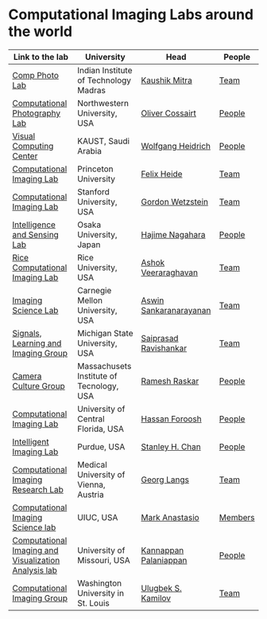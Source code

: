 # Computational Imaging Labs around the world

| Link to the lab                                           | University                            | Head                                              | People                                               |
|-----------------------------------------------------------|---------------------------------------|---------------------------------------------------|------------------------------------------------------|
| [Comp Photo Lab](http://www.ee.iitm.ac.in/comp_photolab/) | Indian Institute of Technology Madras |[Kaushik Mitra](http://www.ee.iitm.ac.in/kmitra/) |[Team](http://ee.iitm.ac.in/comp_photolab/team.html) |
| [Computational Photography Lab](https://compphotolab.northwestern.edu/) | Northwestern University, USA | [Oliver Cossairt](https://compphotolab.northwestern.edu/people/oliver-ollie-cossairt/) | [People](https://compphotolab.northwestern.edu/people/) |
| [Visual Computing Center](vccimaging.org/) | KAUST, Saudi Arabia | [Wolfgang Heidrich](https://vccimaging.org/People/heidriw/) | [People](https://vccimaging.org/People/) |
| [Computational Imaging Lab](https://light.princeton.edu/) | Princeton University | [Felix Heide](https://www.cs.princeton.edu/~fheide/) | [Team](https://light.princeton.edu/team/) |
| [Computational Imaging Lab](http://www.computationalimaging.org/) | Stanford University, USA | [Gordon Wetzstein](http://web.stanford.edu/~gordonwz/) | [Team](https://www.computationalimaging.org/team/) |
| [Intelligence and Sensing Lab](https://www.is.ids.osaka-u.ac.jp/) | Osaka University, Japan | [Hajime Nagahara](https://www.is.ids.osaka-u.ac.jp/author/hajime-nagahara/) | [People](https://www.is.ids.osaka-u.ac.jp/#people) |
| [Rice Computational Imaging Lab](https://computationalimaging.rice.edu/) | Rice University, USA | [Ashok Veeraraghavan](https://computationalimaging.rice.edu/team/ashok-veeraraghavan/) | [Team](https://computationalimaging.rice.edu/team/) |
| [Imaging Science Lab](http://imagesci.ece.cmu.edu/) | Carnegie Mellon University, USA | [Aswin Sankaranarayanan](https://users.ece.cmu.edu/~saswin/) | [Team](http://imagesci.ece.cmu.edu/team) |
| [Signals, Learning and Imaging Group](https://www.egr.msu.edu/slimgroup/) | Michigan State University, USA | [Saiprasad Ravishankar](https://sites.google.com/site/sairavishankar3/) | [Team](https://www.egr.msu.edu/slimgroup/people/) |
| [Camera Culture Group](https://www.media.mit.edu/groups/camera-culture/overview/) | Massachusets Institute of Tecnology, USA | [Ramesh Raskar](https://www.media.mit.edu/people/raskar/overview/) | [People](https://www.media.mit.edu/groups/camera-culture/people/) |
| [Computational Imaging Lab](https://cil.cs.ucf.edu/) | University of Central Florida, USA |  [Hassan Foroosh](http://www.cs.ucf.edu/~foroosh/) | [People](https://cil.cs.ucf.edu/people/) |
| [Intelligent Imaging Lab](https://engineering.purdue.edu/ChanGroup/) | Purdue, USA | [Stanley H. Chan](https://engineering.purdue.edu/ChanGroup/stanleychan.html) | [People](https://engineering.purdue.edu/ChanGroup/people.html) |
| [Computational Imaging Research Lab](https://www.cir.meduniwien.ac.at/) | Medical University of Vienna, Austria | [Georg Langs](https://www.cir.meduniwien.ac.at/team/langs/) | [Team](https://www.cir.meduniwien.ac.at/team/) |
| [Computational Imaging Science lab](https://anastasio.bioengineering.illinois.edu/) |UIUC, USA | [Mark Anastasio](https://bioengineering.illinois.edu/directory/profile/maa) | [Members](https://anastasio.bioengineering.illinois.edu/lab-members/) |
| [Computational Imaging and Visualization Analysis lab](http://cell.missouri.edu/) | University of Missouri, USA | [Kannappan Palaniappan](http://cell.missouri.edu/people/2/) | [People](http://cell.missouri.edu/people) |
| [Computational Imaging Group](https://cigroup.wustl.edu/) | Washington University in St. Louis | [Ulugbek S. Kamilov](https://cigroup.wustl.edu/ulugbek-s-kamilov/) | [Team](https://cigroup.wustl.edu/team/) |
